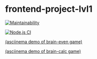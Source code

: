 # frontend-project-lvl1

[![Maintainability](https://api.codeclimate.com/v1/badges/a6bdf687749cc8f4ada3/maintainability)](https://codeclimate.com/github/nurgeld/frontend-project-lvl1/maintainability)

[![Node.js CI](https://github.com/nurgeld/frontend-project-lvl1/actions/workflows/brain-games.yml/badge.svg)](https://github.com/nurgeld/frontend-project-lvl1/actions/workflows/brain-games.yml)

[(asciinema demo of brain-even game)](https://asciinema.org/a/vDtqNpIg5OkWGct5BmuI3918q)

[(asciinema demo of brain-calc game)](https://asciinema.org/a/rdtoQjEkSap2a5FjkHCz3MePP)
